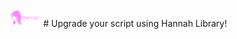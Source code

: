 <img src="https://raw.githubusercontent.com/Zearish/Hannah/refs/heads/main/PinkHannahIcon.png" width="50" />
# Upgrade your script using Hannah Library!
